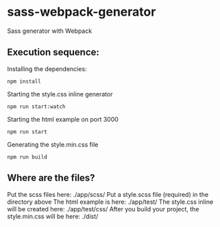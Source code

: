 # sass-webpack-generator

Sass generator with Webpack

## Execution sequence:

Installing the dependencies:

```
npm install
```

Starting the style.css inline generator

```
npm run start:watch
```

Starting the html example on port 3000

```
npm run start
```

Generating the style.min.css file

```
npm run build
```

## Where are the files?

Put the scss files here: ./app/scss/
Put a style.scss file (required) in the directory above
The html example is here: ./app/test/
The style.css inline will be created here: ./app/test/css/
After you build your project, the style.min.css will be here: ./dist/
